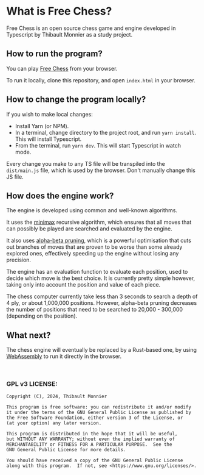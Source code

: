 # What is Free Chess?

Free Chess is an open source chess game and engine developed in Typescript by Thibault Monnier as a study project.

## How to run the program?

You can play [Free Chess](https://free-chess.netlify.app) from your browser.

To run it locally, clone this repository, and open `index.html` in your browser.

## How to change the program locally?

If you wish to make local changes:

-   Install Yarn (or NPM).
-   In a terminal, change directory to the project root, and run `yarn install`. This will install Typescript.
-   From the terminal, run `yarn dev`. This will start Typescript in watch mode.

Every change you make to any TS file will be transpiled into the `dist/main.js` file, which is used by the browser. Don't manually change this JS file.

## How does the engine work?

The engine is developed using common and well-known algorithms.

It uses the [minimax](https://en.wikipedia.org/wiki/Minimax) recursive algorithm, which ensures that all moves that can possibly be played are searched and evaluated by the engine.

It also uses [alpha-beta pruning](https://en.wikipedia.org/wiki/Alpha%E2%80%93beta_pruning), which is a powerful optimisation that cuts out branches of moves that are proven to be worse than some already explored ones, effectively speeding up the engine without losing any precision.

The engine has an evaluation function to evaluate each position, used to decide which move is the best choice. It is currently pretty simple however, taking only into account the position and value of each piece.

The chess computer currently take less than 3 seconds to search a depth of 4 ply, or about 1,000,000 positions. However, alpha-beta pruning decreases the number of positions that need to be searched to 20,000 - 300,000 (depending on the position).

## What next?

The chess engine will eventually be replaced by a Rust-based one, by using [WebAssembly](https://webassembly.org/) to run it directly in the browser.

<br>

### GPL v3 LICENSE:

    Copyright (C), 2024, Thibault Monnier

    This program is free software: you can redistribute it and/or modify
    it under the terms of the GNU General Public License as published by
    the Free Software Foundation, either version 3 of the License, or
    (at your option) any later version.

    This program is distributed in the hope that it will be useful,
    but WITHOUT ANY WARRANTY; without even the implied warranty of
    MERCHANTABILITY or FITNESS FOR A PARTICULAR PURPOSE.  See the
    GNU General Public License for more details.

    You should have received a copy of the GNU General Public License
    along with this program.  If not, see <https://www.gnu.org/licenses/>.
